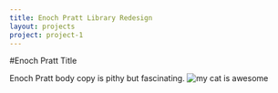 ```yaml
---
title: Enoch Pratt Library Redesign
layout: projects
project: project-1
---
```


#Enoch Pratt Title

Enoch Pratt body copy is pithy but fascinating.
![my cat is awesome](http://placekitten.com/300/300)